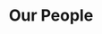 ---
layout: child_layout/about__our_people
title: Our People
permalink: /about/our-people/
hero: /assets/img/content/hero-3.jpg
parent_index: 1
---